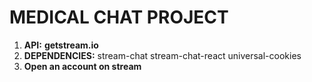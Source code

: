 # **MEDICAL CHAT PROJECT**

1. **API:** **getstream.io**
2. **DEPENDENCIES:** stream-chat stream-chat-react universal-cookies
3. **Open an account on stream**

